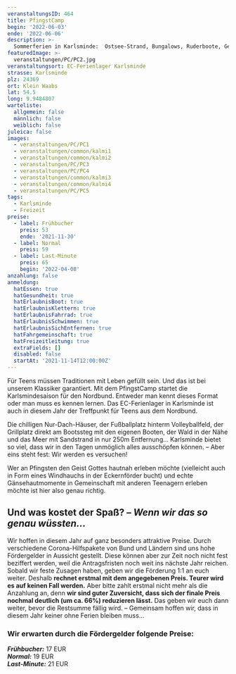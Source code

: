 ```yaml
---
veranstaltungsID: 464
title: PfingstCamp
begin: '2022-06-03'
ende: '2022-06-06'
description: >-
  Sommerferien in Karlsminde:  Ostsee-Strand, Bungalows, Ruderboote, Geländespiele im Wald, Bibel-Geschichten erleben, Fußballplatz, Basteln und Werken, ...
featuredImage: >-
  veranstaltungen/PC/PC2.jpg
veranstaltungsort: EC-Ferienlager Karlsminde
strasse: Karlsminde
plz: 24369
ort: Klein Waabs
lat: 54.5
long: 9.9484807
warteliste:
  allgemein: false
  männlich: false
  weiblich: false
juleica: false
images:
  - veranstaltungen/PC/PC1
  - veranstaltungen/common/kalmi1
  - veranstaltungen/common/kalmi2
  - veranstaltungen/PC/PC3
  - veranstaltungen/PC/PC4
  - veranstaltungen/common/kalmi3
  - veranstaltungen/common/kalmi4
  - veranstaltungen/PC/PC5
tags:
  - Karlsminde
  - Freizeit
preise:
  - label: Frühbucher
    preis: 53
    ende: '2021-11-30'
  - label: Normal
    preis: 59
  - label: Last-Minute
    preis: 65
    begin: '2022-04-08'
anzahlung: false
anmeldung:
  hatEssen: true
  hatGesundheit: true
  hatErlaubnisBoot: true
  hatErlaubnisKlettern: true
  hatErlaubnisFahrrad: true
  hatErlaubnisSchwimmen: true
  hatErlaubnisSichEntfernen: true
  hatFahrgemeinschaft: true
  hatFreizeitleitung: true
  extraFields: []
  disabled: false
  startAt: '2021-11-14T12:00:00Z'
---
```


Für Teens müssen Traditionen mit Leben gefüllt sein. Und das ist bei unserem Klassiker garantiert. Mit dem PfingstCamp startet die Karlsmindesaison für den Nordbund. Entweder man kennt dieses Format oder man muss es kennen lernen. Das EC-Ferienlager in Karlsminde ist auch in diesem Jahr der Treffpunkt für Teens aus dem Nordbund.

Die chilligen Nur-Dach-Häuser, der Fußballplatz hinterm Volleyballfeld, der Grillplatz direkt am Bootssteg mit den eigenen Booten, der Wald in der Nähe und das Meer mit Sandstrand in nur 250m Entfernung… Karlsminde bietet so viel, dass wir in den Tagen unmöglich alles ausschöpfen können. – Aber eins steht fest: Wir werden es versuchen!

Wer an Pfingsten den Geist Gottes hautnah erleben möchte (vielleicht auch in Form eines Windhauchs in der Eckernförder bucht) und echte Gänsehautmomente in Gemeinschaft mit anderen Teenagern erleben möchte ist hier also genau richtig.


<div class="foerdergelder-hinweis">
<v-alert type="info" text tile outlined>
<h2>Und was kostet der Spaß? – <i>Wenn wir das so genau wüssten...</i></h2>

Wir hoffen in diesem Jahr auf ganz besonders attraktive Preise. Durch verschiedene Corona-Hilfspakete von Bund und Ländern sind uns hohe Fördergelder in Aussicht gestellt. Diese können aber zur Zeit noch nicht fest beziffert werden, weil die Antragsfristen noch weit ins nächste Jahr reichen. Sobald wir feste Zusagen haben, geben wir die Förderung 1:1 an euch weiter. Deshalb **rechnet erstmal mit dem angegebenen Preis. Teurer wird es auf keinen Fall werden.** Aber bitte zahlt erstmal nicht mehr als die Anzahlung an, denn **wir sind guter Zuversicht, dass sich der finale Preis nochmal deutlich (um ca. 66%) reduzieren lässt.** Das geben wir euch dann weiter, bevor die Restsumme fällig wird. – Gemeinsam hoffen wir, dass in diesem Jahr keiner ohne Ferien bleiben muss...

### Wir erwarten durch die Fördergelder folgende Preise:  
***Frühbucher:*** 17 EUR  
***Normal:*** 19 EUR  
***Last-Minute:*** 21 EUR
</v-alert>
</div>